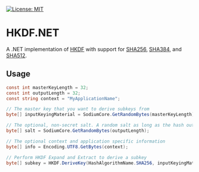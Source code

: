 [![License: MIT](https://img.shields.io/badge/License-MIT-blue.svg)](https://github.com/samuel-lucas6/Geralt/blob/main/LICENSE)

# HKDF.NET
A .NET implementation of [HKDF](https://tools.ietf.org/html/rfc5869) with support for [SHA256](https://docs.microsoft.com/en-us/dotnet/api/system.security.cryptography.hmacsha256?view=net-5.0), [SHA384](https://docs.microsoft.com/en-us/dotnet/api/system.security.cryptography.hmacsha384?view=net-5.0), and [SHA512](https://docs.microsoft.com/en-us/dotnet/api/system.security.cryptography.hmacsha512?view=net-5.0).

## Usage
```c#
const int masterKeyLength = 32;
const int outputLength = 32;
const string context = "MyApplicationName";

// The master key that you want to derive subkeys from
byte[] inputKeyingMaterial = SodiumCore.GetRandomBytes(masterKeyLength);

// The optional, non-secret salt. A random salt as long as the hash output length is recommended
byte[] salt = SodiumCore.GetRandomBytes(outputLength);

// The optional context and application specific information
byte[] info = Encoding.UTF8.GetBytes(context);

// Perform HKDF Expand and Extract to derive a subkey
byte[] subkey = HKDF.DeriveKey(HashAlgorithmName.SHA256, inputKeyingMaterial, outputLength, salt, info);
```
